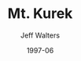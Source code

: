 ---
mission_id: mtkurek
title: "Mt. Kurek"
author: "Jeff Walters"
date: "1997-06"
description: "The Emperor, discouraged by Vader's failed attempts to quell the Rebel uprising has appointed Prince Xizor head of a deadly new project: the cloning of Dark Jedi. Intelligence has located the cloning facility in a dormant volcano, Mt. Kurek. Your job as Kyle Katarn is to gain access to the facility and destroy it. But be warned that while the volcano is dormant, it is not extinct...."
level-replaced:	SECBASE
difficulty: Yes
bm:	yes
fme: yes
wax: yes
3do: yes
voc: yes
gmd: yes
vue: yes
lfd: yes
base: "New level from scratch" 
editors: "WDFUSE 2.**"

---